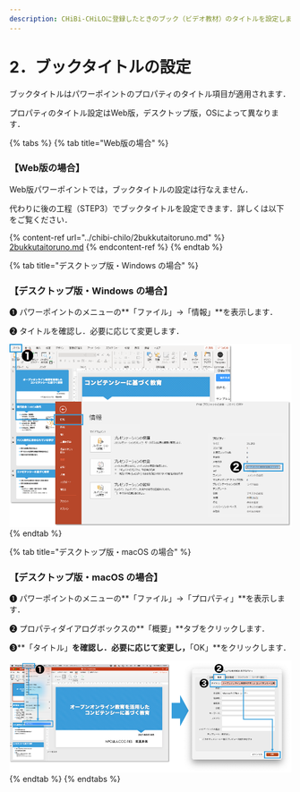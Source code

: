 ```yaml
---
description: CHiBi-CHiLOに登録したときのブック（ビデオ教材）のタイトルを設定します．
---
```


# 2．ブックタイトルの設定

ブックタイトルはパワーポイントのプロパティのタイトル項目が適用されます．

プロパティのタイトル設定はWeb版，デスクトップ版，OSによって異なります．&#x20;

{% tabs %}
{% tab title="Web版の場合" %}
### 【Web版の場合】

Web版パワーポイントでは，ブックタイトルの設定は行なえません．

代わりに後の工程（STEP3）でブックタイトルを設定できます．詳しくは以下をご覧ください．

{% content-ref url="../chibi-chilo/2bukkutaitoruno.md" %}
[2bukkutaitoruno.md](../chibi-chilo/2bukkutaitoruno.md)
{% endcontent-ref %}
{% endtab %}

{% tab title="デスクトップ版・Windows の場合" %}
### 【デスクトップ版・Windows の場合】

❶ パワーポイントのメニューの**「ファイル」→「情報」**を表示します．&#x20;

❷ タイトルを確認し．必要に応じて変更します．



![](<../.gitbook/assets/image (342).png>)
{% endtab %}

{% tab title="デスクトップ版・macOS の場合" %}
### 【デスクトップ版・macOS の場合】

❶ パワーポイントのメニューの**「ファイル」→「プロパティ」**を表示します．&#x20;

❷ プロパティダイアログボックスの**「概要」**タブをクリックします．&#x20;

❸**「タイトル」**を確認し．必要に応じて変更し，**「OK」**をクリックします．

![](<../.gitbook/assets/image (26).png>)
{% endtab %}
{% endtabs %}
